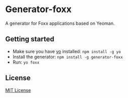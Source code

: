 # Generator-foxx

A generator for Foxx applications based on Yeoman.

## Getting started
- Make sure you have [yo](https://github.com/yeoman/yo) installed:
    `npm install -g yo`
- Install the generator: `npm install -g generator-foxx`
- Run: `yo foxx`

## License
[MIT License](http://en.wikipedia.org/wiki/MIT_License)
